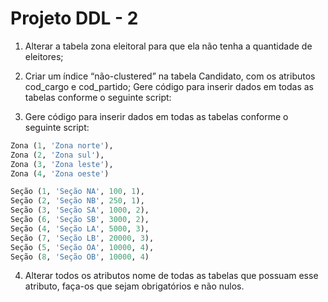 # Projeto DDL - 2

1. Alterar a tabela zona eleitoral para que ela não tenha a quantidade de eleitores;

2. Criar um índice “não-clustered” na tabela Candidato, com os atributos cod_cargo e cod_partido;
Gere código para inserir dados em todas as tabelas conforme o seguinte script:

3. Gere código para inserir dados em todas as tabelas conforme o seguinte script:

```sql
Zona (1, 'Zona norte'), 
Zona (2, 'Zona sul'), 
Zona (3, 'Zona leste'),
Zona (4, 'Zona oeste')

Seção (1, 'Seção NA', 100, 1), 
Seção (2, 'Seção NB', 250, 1), 
Seção (3, 'Seção SA', 1000, 2),
Seção (6, 'Seção SB', 3000, 2), 
Seção (4, 'Seção LA', 5000, 3), 
Seção (7, 'Seção LB', 20000, 3), 
Seção (5, 'Seção OA', 10000, 4), 
Seção (8, 'Seção OB', 10000, 4)
```

4. Alterar todos os atributos nome de todas as tabelas que possuam esse atributo, faça-os que sejam obrigatórios e não nulos.



